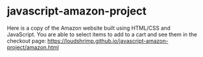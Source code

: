 # javascript-amazon-project

Here is a copy of the Amazon website built using HTML/CSS and JavaScript. You are able to select items to add to a cart and see them in the checkout page:
https://loudshrimp.github.io/javascript-amazon-project/amazon.html
